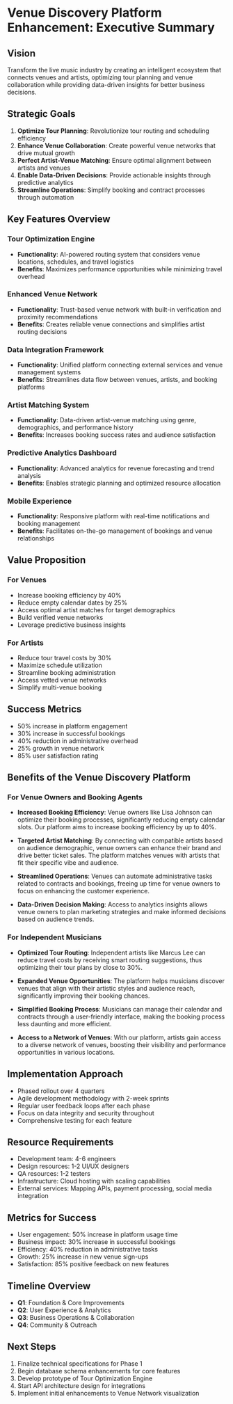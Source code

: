 # Venue Discovery Platform Enhancement: Executive Summary

## Vision
Transform the live music industry by creating an intelligent ecosystem that connects venues and artists, optimizing tour planning and venue collaboration while providing data-driven insights for better business decisions.

## Strategic Goals
1. **Optimize Tour Planning**: Revolutionize tour routing and scheduling efficiency
2. **Enhance Venue Collaboration**: Create powerful venue networks that drive mutual growth
3. **Perfect Artist-Venue Matching**: Ensure optimal alignment between artists and venues
4. **Enable Data-Driven Decisions**: Provide actionable insights through predictive analytics
5. **Streamline Operations**: Simplify booking and contract processes through automation

## Key Features Overview

### Tour Optimization Engine
- **Functionality**: AI-powered routing system that considers venue locations, schedules, and travel logistics
- **Benefits**: Maximizes performance opportunities while minimizing travel overhead

### Enhanced Venue Network
- **Functionality**: Trust-based venue network with built-in verification and proximity recommendations
- **Benefits**: Creates reliable venue connections and simplifies artist routing decisions

### Data Integration Framework
- **Functionality**: Unified platform connecting external services and venue management systems
- **Benefits**: Streamlines data flow between venues, artists, and booking platforms

### Artist Matching System
- **Functionality**: Data-driven artist-venue matching using genre, demographics, and performance history
- **Benefits**: Increases booking success rates and audience satisfaction

### Predictive Analytics Dashboard
- **Functionality**: Advanced analytics for revenue forecasting and trend analysis
- **Benefits**: Enables strategic planning and optimized resource allocation

### Mobile Experience
- **Functionality**: Responsive platform with real-time notifications and booking management
- **Benefits**: Facilitates on-the-go management of bookings and venue relationships

## Value Proposition

### For Venues
- Increase booking efficiency by 40%
- Reduce empty calendar dates by 25%
- Access optimal artist matches for target demographics
- Build verified venue networks
- Leverage predictive business insights

### For Artists
- Reduce tour travel costs by 30%
- Maximize schedule utilization
- Streamline booking administration
- Access vetted venue networks
- Simplify multi-venue booking

## Success Metrics
- 50% increase in platform engagement
- 30% increase in successful bookings
- 40% reduction in administrative overhead
- 25% growth in venue network
- 85% user satisfaction rating

## Benefits of the Venue Discovery Platform

### For Venue Owners and Booking Agents
- **Increased Booking Efficiency**: Venue owners like Lisa Johnson can optimize their booking processes, significantly reducing empty calendar slots. Our platform aims to increase booking efficiency by up to 40%.

- **Targeted Artist Matching**: By connecting with compatible artists based on audience demographic, venue owners can enhance their brand and drive better ticket sales. The platform matches venues with artists that fit their specific vibe and audience.

- **Streamlined Operations**: Venues can automate administrative tasks related to contracts and bookings, freeing up time for venue owners to focus on enhancing the customer experience.

- **Data-Driven Decision Making**: Access to analytics insights allows venue owners to plan marketing strategies and make informed decisions based on audience trends.

### For Independent Musicians
- **Optimized Tour Routing**: Independent artists like Marcus Lee can reduce travel costs by receiving smart routing suggestions, thus optimizing their tour plans by close to 30%.

- **Expanded Venue Opportunities**: The platform helps musicians discover venues that align with their artistic styles and audience reach, significantly improving their booking chances.

- **Simplified Booking Process**: Musicians can manage their calendar and contracts through a user-friendly interface, making the booking process less daunting and more efficient.

- **Access to a Network of Venues**: With our platform, artists gain access to a diverse network of venues, boosting their visibility and performance opportunities in various locations.

## Implementation Approach
- Phased rollout over 4 quarters
- Agile development methodology with 2-week sprints
- Regular user feedback loops after each phase
- Focus on data integrity and security throughout
- Comprehensive testing for each feature

## Resource Requirements
- Development team: 4-6 engineers
- Design resources: 1-2 UI/UX designers
- QA resources: 1-2 testers
- Infrastructure: Cloud hosting with scaling capabilities
- External services: Mapping APIs, payment processing, social media integration

## Metrics for Success
- User engagement: 50% increase in platform usage time
- Business impact: 30% increase in successful bookings
- Efficiency: 40% reduction in administrative tasks
- Growth: 25% increase in new venue sign-ups
- Satisfaction: 85% positive feedback on new features

## Timeline Overview
- **Q1**: Foundation & Core Improvements
- **Q2**: User Experience & Analytics
- **Q3**: Business Operations & Collaboration
- **Q4**: Community & Outreach

## Next Steps
1. Finalize technical specifications for Phase 1
2. Begin database schema enhancements for core features
3. Develop prototype of Tour Optimization Engine
4. Start API architecture design for integrations
5. Implement initial enhancements to Venue Network visualization